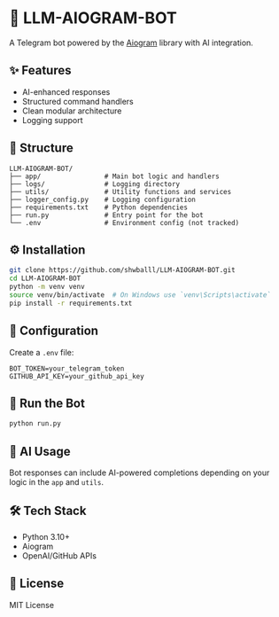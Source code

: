 
# 🤖 LLM-AIOGRAM-BOT

A Telegram bot powered by the [Aiogram](https://aiogram.dev) library with AI integration.

## ✨ Features

- AI-enhanced responses
- Structured command handlers
- Clean modular architecture
- Logging support

## 📁 Structure

```
LLM-AIOGRAM-BOT/
├── app/                # Main bot logic and handlers
├── logs/               # Logging directory
├── utils/              # Utility functions and services
├── logger_config.py    # Logging configuration
├── requirements.txt    # Python dependencies
├── run.py              # Entry point for the bot
└── .env                # Environment config (not tracked)
```

## ⚙️ Installation

```bash
git clone https://github.com/shwballl/LLM-AIOGRAM-BOT.git
cd LLM-AIOGRAM-BOT
python -m venv venv
source venv/bin/activate  # On Windows use `venv\Scripts\activate`
pip install -r requirements.txt
```

## 🔐 Configuration

Create a `.env` file:

```
BOT_TOKEN=your_telegram_token
GITHUB_API_KEY=your_github_api_key
```

## 🚀 Run the Bot

```bash
python run.py
```

## 🧠 AI Usage

Bot responses can include AI-powered completions depending on your logic in the `app` and `utils`.

## 🛠 Tech Stack

- Python 3.10+
- Aiogram
- OpenAI/GitHub APIs

## 📄 License

MIT License


